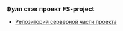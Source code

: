 ### Фулл стэк проект FS-project


* [Репозиторий серверной части проекта](https://github.com/Feelcover/FS-project-backend)